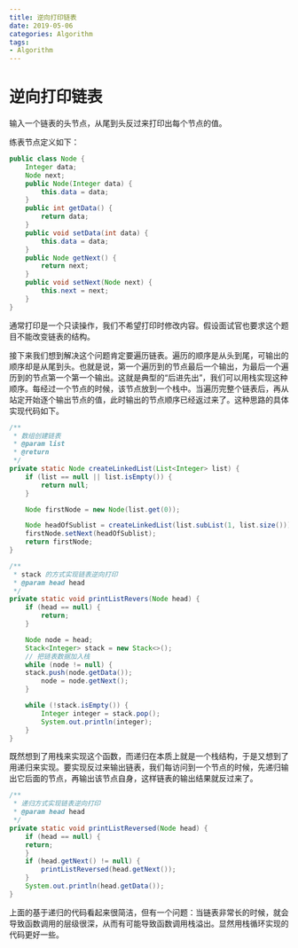 ```yaml
---
title: 逆向打印链表
date: 2019-05-06
categories: Algorithm
tags:
- Algorithm
---
```


# 逆向打印链表

输入一个链表的头节点，从尾到头反过来打印出每个节点的值。

练表节点定义如下：

```java
public class Node {
    Integer data;
    Node next;
    public Node(Integer data) {
        this.data = data;
    }
    public int getData() {
        return data;
    }
    public void setData(int data) {
        this.data = data;
    }
    public Node getNext() {
        return next;
    }
    public void setNext(Node next) {
        this.next = next;
    }
}
```

<!-- more -->

通常打印是一个只读操作，我们不希望打印时修改内容。假设面试官也要求这个题目不能改变链表的结构。

接下来我们想到解决这个问题肯定要遍历链表。遍历的顺序是从头到尾，可输出的顺序却是从尾到头。也就是说，第一个遍历到的节点最后一个输出，为最后一个遍历到的节点第一个第一个输出。这就是典型的“后进先出”，我们可以用栈实现这种顺序。每经过一个节点的时候，该节点放到一个栈中。当遍历完整个链表后，再从站定开始逐个输出节点的值，此时输出的节点顺序已经返过来了。这种思路的具体实现代码如下。

```java
/**
 * 数组创建链表
 * @param list
 * @return
 */
private static Node createLinkedList(List<Integer> list) {
    if (list == null || list.isEmpty()) {
        return null;
    }

    Node firstNode = new Node(list.get(0));

    Node headOfSublist = createLinkedList(list.subList(1, list.size()));
    firstNode.setNext(headOfSublist);
    return firstNode;
}

/**
 * stack 的方式实现链表逆向打印
 * @param head head
 */
private static void printListRevers(Node head) {
    if (head == null) {
        return;
    }

    Node node = head;
    Stack<Integer> stack = new Stack<>();
    // 把链表数据加入栈
    while (node != null) {
    stack.push(node.getData());
        node = node.getNext();
    }

    while (!stack.isEmpty()) {
        Integer integer = stack.pop();
        System.out.println(integer);
    }
}
```

既然想到了用栈来实现这个函数，而递归在本质上就是一个栈结构，于是又想到了用递归来实现。要实现反过来输出链表，我们每访问到一个节点的时候，先递归输出它后面的节点，再输出该节点自身，这样链表的输出结果就反过来了。

```java
/**
 * 递归方式实现链表逆向打印
 * @param head head
 */
private static void printListReversed(Node head) {
    if (head == null) {
    return;
    }
    if (head.getNext() != null) {
        printListReversed(head.getNext());
    }
    System.out.println(head.getData());
}
```

上面的基于递归的代码看起来很简洁，但有一个问题：当链表非常长的时候，就会导致函数调用的层级很深，从而有可能导致函数调用栈溢出。显然用栈循环实现的代码更好一些。